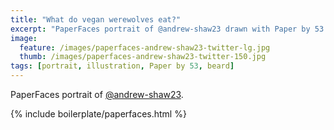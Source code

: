 ```yaml
---
title: "What do vegan werewolves eat?"
excerpt: "PaperFaces portrait of @andrew-shaw23 drawn with Paper by 53 on an iPad."
image: 
  feature: /images/paperfaces-andrew-shaw23-twitter-lg.jpg
  thumb: /images/paperfaces-andrew-shaw23-twitter-150.jpg
tags: [portrait, illustration, Paper by 53, beard]
---
```


PaperFaces portrait of [@andrew-shaw23](http://twitter.com/andrew-shaw23).

{% include boilerplate/paperfaces.html %}